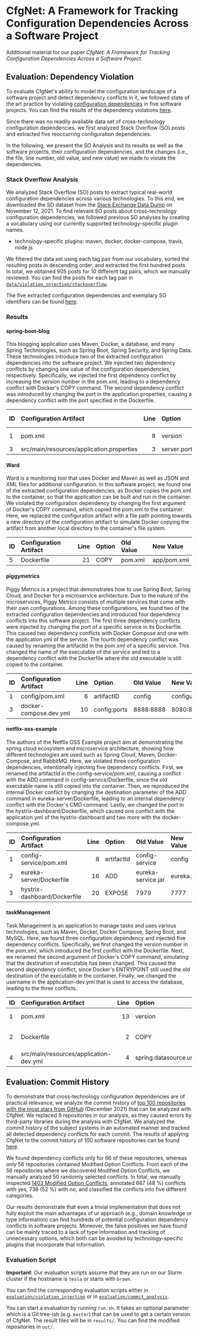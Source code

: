 # CfgNet: A Framework for Tracking Configuration Dependencies Across a Software Project

Additional material for our paper *CfgNet: A Framework for Tracking Configuration Dependencies Across a Software Project*.

## Evaluation: Dependency Violation

To evaluate CfgNet's ability to model the configuration landscape of a software project and detect dependency conflicts in it, we followed state of the art practice by violating [configuration dependencies](data/violation_injection/dependencies/dependencies.pdf) in five software projects. You can find the results of the dependency violations [here](data/violation_injection/results/).

Since there was no readily available data set of cross-technology configuration dependencies, we first analyzed Stack Overflow (SO) posts and extracted five reoccurring configuration dependencies.

In the following, we present the SO Analysis and its results as well as the software projects, their configuration dependencies, and the changes (i.e., the file, line number, old value, and new value) we made to violate the dependencies.

### Stack Overflow Analysis

We analyzed Stack Overflow (SO) posts to extract typical real-world configuration dependencies across various technologies.
To this end, we downloaded the SO dataset from the [Stack Exchange Data Dump](https://archive.org/details/stackexchange) on November 12, 2021.
To find relevant SO posts about cross-technology configuration dependencies, we followed previous SO analyses by creating a vocabulary using our currently supported technology-specific plugin names.

- technology-specific plugins: maven, docker, docker-compose, travis, node.js

We filtered the data set using each tag pair from our vocabulary, sorted the resulting posts in descending order, and extracted the first hundred posts. 
In total, we obtained 905 posts for 10 different tag pairs, which we manually reviewed.
You can find the posts for each tag pair in [`data/violation_injection/stackoverflow`](data/violation_injection/stackoverflow/).

The five extracted configuration dependencies and exemplary SO identifiers can be found [here](data/violation_injection/dependencies/dependencies.pdf).

### Results

#### **spring-boot-blog**
This blogging application uses Maven, Docker, a database, and many Spring Technologies, such as Spring Boot, Spring Security, and Spring Data.
These technologies introduce two of the extracted configuration dependencies into the software project.
We injected two dependency conflicts by changing one value of the configuration dependencies, respectively.
Specifically, we injected the first dependency conflict by increasing the version number in the pom.xml, leading to a dependency conflict with Docker's COPY command.
The second dependency conflict was introduced by changing the port in the application.properties, causing a dependency conflict with the port specified in the Dockerfile.

| ID  | Configuration Artifact                                       | Line | Option                     | Old Value                      | New Value               |
|:----|:-------------------------------------------------------------|-----:|:---------------------------|:-------------------------------|:------------------------|
|  1  | pom.xml                                                      |   8  | version                    | 0.0.1-SNAPSHOT                 | 0.0.2                   |
|  3  | src/main/resources/application.properties                    |   3  | server.port                | 8090                           | 8000                    |

#### **Ward**
Ward is a monitoring tool that uses Docker and Maven as well as JSON and XML files for additional configuration.
In this software project, we found one of the extracted configuration dependencies, as Docker copies the pom.xml to the container, so that the application can be built and run in the container.
We violated the configuration dependency by changing the first argument of Docker's COPY command, which copied the pom.xml to the container.
Here, we replaced the configuration artifact with a file path pointing towards a new directory of the configuration artifact to simulate Docker copying the artifact from another local directory to the container's file system.

| ID  | Configuration Artifact                                       | Line | Option                     | Old Value                      | New Value               |
|:----|:-------------------------------------------------------------|-----:|:---------------------------|:-------------------------------|:------------------------|
|  5  | Dockerfile                                                   |  21  | COPY                       | pom.xml                        | app/pom.xml             |

#### **piggymetrics**
Piggy Metrics is a project that demonstrates how to use Spring Boot, Spring Cloud, and Docker for a microservice architecture.
Due to the nature of the microservices, Piggy Metrics consists of multiple services that come with their own configurations.
Among these configurations, we found two of the extracted configuration dependencies and introduced four dependency conflicts into this software project.
The first three dependency conflicts were injected by changing the port of a specific service in its Dockerfile.
This caused two dependency conflicts with Docker Compose and one with the application.yml of the service.
The fourth dependency conflict was caused by renaming the artifactId in the pom.xml of a specific service.
This changed the name of the executable of the service and led to a dependency conflict with the Dockerfile where the old executable is still copied to the container.

| ID  | Configuration Artifact                                       | Line | Option                     | Old Value                      | New Value               |
|:----|:-------------------------------------------------------------|-----:|:---------------------------|:-------------------------------|:------------------------|
|  1  | config/pom.xml                                               |   6  | artifactID                 | config                         | configuration           |
|  3  | docker-compose.dev.yml                                       |  10  | config:ports               | 8888:8888                      | 8080:888                |

#### **netflix-oss-example**
The authors of the Netflix OSS Example project aim at demonstrating the spring cloud ecosystem and microservice architecture, showing how different technologies are used such as Spring Cloud, Maven, Docker-Compose, and RabbitMQ.
Here, we violated three configuration dependencies, intentionally injecting five dependency conflicts.
First, we renamed the artifactId in the config-service/pom.xml, causing a conflict with the ADD command in config-service/Dockerfile, since the old executable name is still copied into the container.
Then, we reproduced the internal Docker conflict by changing the destination parameter of the ADD command in eureka-server/Dockerfile, leading to an internal dependency conflict with the Docker's CMD command.
Lastly, we changed the port in the hystrix-dashboard/Dockerfile, which caused one conflict with the application.yml of the hystrix-dashboard and two more with the docker-compose.yml.

| ID  | Configuration Artifact                                       | Line | Option                     | Old Value                      | New Value               |
|:----|:-------------------------------------------------------------|-----:|:---------------------------|:-------------------------------|:------------------------|
|  1  | config-service/pom.xml                                       |   8  | artifactId                 | config-service                 | config                  |
|  2  | eureka-server/Dockerfile                                     |  16  | ADD                        | eureka-service.jar             | eureka.jar              |
|  3  | hystrix-dashboard/Dockerfile                                 |  20  | EXPOSE                     | 7979                           | 7777                    |

#### **taskManagement**
Task Management is an application to manage tasks and uses various technologies, such as Maven, Docker, Docker Compose, Spring Boot, and MySQL.
Here, we found three configuration dependency and injected five dependency conflicts.
Specifically, we first changed the version number in the pom.xml, which introduced the first conflict with the Dockerfile.
Next, we renamed the second argument of Docker's COPY command, simulating that the destination of executable has been changed.
This caused the second dependency conflict, since Docker's ENTRYPOINT still used the old destination of the executable in the container.
Finally, we changed the username in the application-dev.yml that is used to access the database, leading to the three conflicts.

| ID  | Configuration Artifact                                       | Line| Option                      | Old Value                      | New Value               |
|:----|:-------------------------------------------------------------|-----:|:---------------------------|:-------------------------------|:------------------------|
|  1  | pom.xml                                                      |  13  | version                    | 0.0.1-SNAPSHOT                 | 0.0.2-SNAPSHOT          |
|  2  | Dockerfile                                                   |   2  | COPY                       | taskManager-0.0.1-SNAPSHOT.jar | taskManager.jar         |
|  4  | src/main/resources/application-dev.yml                       |   4  | spring.datasource.username | dev_user                       | prod_user               |


## Evaluation: Commit History

To demonstrate that cross-technology configuration dependencies are of practical relevance, we analyze the commit history of [top 100 repositories with the most stars from GitHub](data/commit_analysis/repositories.csv) (December 2021) that can be analyzed with CfgNet.
We replaced 9 repositories in our analysis, as they caused errors by third-party libraries during the analysis with CfgNet.
We analyzed the commit history of the subject systems in an automated manner and tracked all detected dependency conflicts for each commit.
The results of applying CfgNet to the commit history of 100 software repositories can be found [here](data/commit_analysis/analysis_statistics.csv).

We found dependency conflicts only for 66 of these repositories, whereas only 56 repositories contained Modified Option Conflicts.
From each of the 56 repositories where we discovered Modified Option Conflicts, we manually analyzed 50 randomly selected conflicts.
In total, we manually inspected [1403 Modified Option Conflicts](data/commit_analysis/results/final_reviewed_conflicts/), annotated 667 (48 %) conflicts with yes, 736 (52 %) with no, and classified the conflicts into five different categories.

Our results demonstrate that even a trivial implementation that does not fully exploit the main advantages of ur approach (e.g., domain knowledge or type information) can find hundreds of potential configuration dependency conflicts in software projects. 
Moreover, the false positives we have found can be mainly traced to a lack of type information and tracking of unnecessary options, which both can be avoided by technology-specific plugins that incorporate that information.

### Evaluation Script

**Important**: Our evaluation scripts assume that they are run on our Slurm cluster if the hostname is `tesla` or starts with `brown`.

You can find the corresponding evaluation scripts either in [`evaluation/violation_injection`](evaluation/violation_injection/) or in [`evaluation/commit_analysis`](evaluation/commit_analysis/).

You can start a evaluation by running `run.sh`.
It takes an optional parameter which is a Git tree-ish (e.g. `master`) that can be used to get a certain version of CfgNet.
The result files will be in `results/`.
You can find the modified repositories in `out/`.
